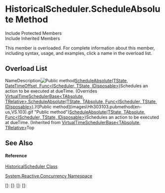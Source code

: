 # HistoricalScheduler.ScheduleAbsolute Method

Include Protected Members  
Include Inherited Members

This member is overloaded. For complete information about this member, including syntax, usage, and examples, click a name in the overload list.

## Overload List

NameDescription![Public method](images\Hh303103.pubmethod(en-us,VS.103).gif "Public method")[ScheduleAbsolute<TState>(TState, DateTimeOffset, Func<IScheduler, TState, IDisposable>)](https://msdn.microsoft.com/en-us/library/m:system.reactive.concurrency.historicalscheduler.scheduleabsolute%60%601(%60%600%2csystem.datetimeoffset%2csystem.func%7bsystem.reactive.concurrency.ischeduler%2c%60%600%2csystem.idisposable%7d)(v=VS.103))Schedules an action to be executed at dueTime. (Overrides [VirtualTimeSchedulerBase<TAbsolute, TRelative>.ScheduleAbsolute<TState>(TState, TAbsolute, Func<IScheduler, TState, IDisposable>)](https://msdn.microsoft.com/en-us/library/m:system.reactive.concurrency.virtualtimeschedulerbase%602.scheduleabsolute%60%601(%60%600%2c%600%2csystem.func%7bsystem.reactive.concurrency.ischeduler%2c%60%600%2csystem.idisposable%7d)(v=VS.103)).)![Public method](images\Hh303103.pubmethod(en-us,VS.103).gif "Public method")[ScheduleAbsolute<TState>(TState, TAbsolute, Func<IScheduler, TState, IDisposable>)](https://msdn.microsoft.com/en-us/library/m:system.reactive.concurrency.virtualtimeschedulerbase%602.scheduleabsolute%60%601(%60%600%2c%600%2csystem.func%7bsystem.reactive.concurrency.ischeduler%2c%60%600%2csystem.idisposable%7d)(v=VS.103))Schedules an action to be executed at dueTime. (Inherited from [VirtualTimeSchedulerBase<TAbsolute, TRelative>](VirtualTimeSchedulerBase\VirtualTimeSchedulerBase(TAbsolute,.md).)Top

## See Also

#### Reference

[HistoricalScheduler Class](HistoricalScheduler\HistoricalScheduler.md)

[System.Reactive.Concurrency Namespace](System.Reactive.Concurrency\System.Reactive.Concurrency.md)

[]: 
[]: 
[]: 
[]: 